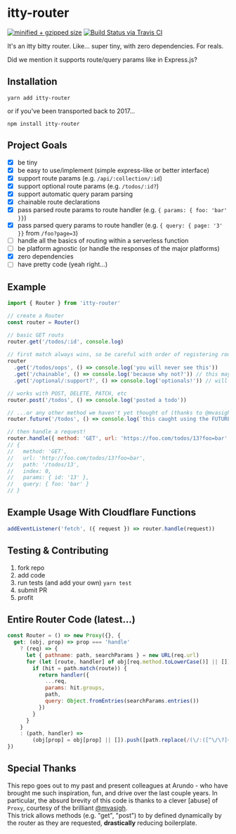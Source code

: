 # itty-router
[![minified + gzipped size](https://badgen.net/bundlephobia/minzip/itty-router)](https://bundlephobia.com/result?p=itty-router)
[![Build Status via Travis CI](https://travis-ci.org/kwhitley/itty-router.svg?branch=v0.x)](https://travis-ci.org/kwhitley/itty-router)  

It's an itty bitty router. Like... super tiny, with zero dependencies. For reals.

Did we mention it supports route/query params like in Express.js?

## Installation

```
yarn add itty-router
```

or if you've been transported back to 2017...
```
npm install itty-router
```

## Project Goals
- [x] be tiny
- [x] be easy to use/implement (simple express-like or better interface)
- [x] support route params (e.g. `/api/:collection/:id`)
- [x] support optional route params (e.g. `/todos/:id?`)
- [x] support automatic query param parsing
- [x] chainable route declarations
- [x] pass parsed route params to route handler (e.g. `{ params: { foo: 'bar' }}`)
- [x] pass parsed query params to route handler (e.g. `{ query: { page: '3' }}` from `/foo?page=3`)
- [ ] handle all the basics of routing within a serverless function
- [ ] be platform agnostic (or handle the responses of the major platforms)
- [x] zero dependencies
- [ ] have pretty code (yeah right...)

## Example
```js
import { Router } from 'itty-router'

// create a Router
const router = Router()

// basic GET routs
router.get('/todos/:id', console.log)
  
// first match always wins, so be careful with order of registering routes
router
  .get('/todos/oops', () => console.log('you will never see this'))
  .get('/chainable', () => console.log('because why not?')) // this may be dropped to save characters...
  .get('/optional/:support?', () => console.log('optionals!')) // will match /optional and /optional/14 both

// works with POST, DELETE, PATCH, etc
router.post('/todos', () => console.log('posted a todo'))

// ...or any other method we haven't yet thought of (thanks to @mvasigh implementation of Proxy <3)
router.future('/todos', () => console.log(`this caught using the FUTURE method!`))

// then handle a request!
router.handle({ method: 'GET', url: 'https://foo.com/todos/13?foo=bar' })
// {
//   method: 'GET',
//   url: 'http://foo.com/todos/13?foo=bar',
//   path: '/todos/13',
//   index: 0,
//   params: { id: '13' },
//   query: { foo: 'bar' }
// }
```

## Example Usage With Cloudflare Functions
```js
addEventListener('fetch', ({ request }) => router.handle(request))
```

## Testing & Contributing
1. fork repo
2. add code
3. run tests (and add your own) `yarn test`
4. submit PR
5. profit

## Entire Router Code (latest...)
```js
const Router = () => new Proxy({}, {
  get: (obj, prop) => prop === 'handle'
    ? (req) => {
      let { pathname: path, searchParams } = new URL(req.url)
      for (let [route, handler] of obj[req.method.toLowerCase()] || []) {
        if (hit = path.match(route)) {
          return handler({
            ...req,
            params: hit.groups,
            path,
            query: Object.fromEntries(searchParams.entries()) 
          })
        }
      }
    } 
    : (path, handler) => 
        (obj[prop] = obj[prop] || []).push([path.replace(/(\/:([^\/\?]+)(\?)?)/gi, '/$3(?<$2>[^\/]+)$3'), handler]) && obj
})
```

## Special Thanks
This repo goes out to my past and present colleagues at Arundo - who have brought me such inspiration, fun, 
and drive over the last couple years.  In particular, the absurd brevity of this code is thanks to a 
clever [abuse] of `Proxy`, courtesy of the brilliant [@mvasigh](https://github.com/mvasigh).  
This trick allows methods (e.g. "get", "post") to by defined dynamically by the router as they are requested, 
**drastically** reducing boilerplate.